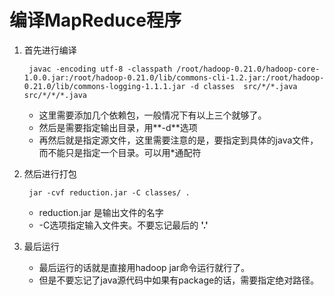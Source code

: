 # 编译MapReduce程序
1. 首先进行编译

        javac -encoding utf-8 -classpath /root/hadoop-0.21.0/hadoop-core-1.0.0.jar:/root/hadoop-0.21.0/lib/commons-cli-1.2.jar:/root/hadoop-0.21.0/lib/commons-logging-1.1.1.jar -d classes  src/*/*.java src/*/*/*.java  
    * 这里需要添加几个依赖包，一般情况下有以上三个就够了。
    * 然后是需要指定输出目录，用**-d**选项
    * 再然后就是指定源文件，这里需要注意的是，要指定到具体的java文件，而不能只是指定一个目录。可以用*通配符
2. 然后进行打包

        jar -cvf reduction.jar -C classes/ .
    * reduction.jar 是输出文件的名字
    * -C选项指定输入文件夹。不要忘记最后的 **'.'**
3. 最后运行
    * 最后运行的话就是直接用hadoop jar命令运行就行了。
    * 但是不要忘记了java源代码中如果有package的话，需要指定绝对路径。